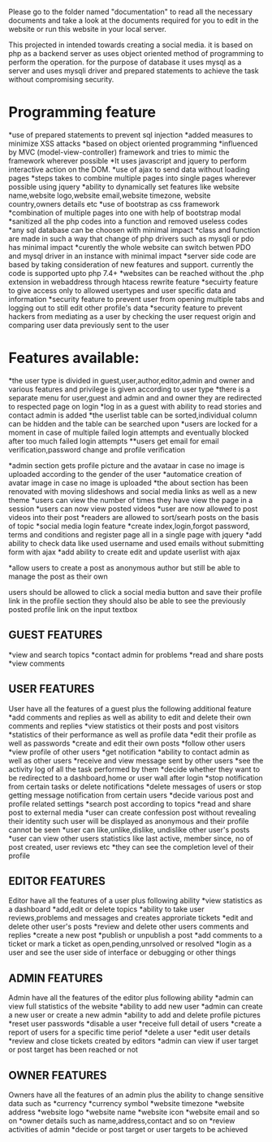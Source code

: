 Please go to the folder named "documentation" to read all the necessary documents and take a look at the 
documents required for you to edit in the website or run this website in your local server.

This projected in intended towards creating a social media. it is based on php as a backend server as uses object oriented method of programming to perform the operation. for the purpose of database it uses mysql as a server and uses mysqli driver and prepared statements to achieve the task without compromising security.




# Programming feature
*use of prepared statements to prevent sql injection
*added measures to minimize XSS attacks
*based on object oriented programming
*influenced by MVC (model-view-controller) framework and tries to mimic the framework wherever possible
*It uses javascript and jquery to perform interactive action on the DOM.
*use of ajax to send data without loading pages
*steps takes to combine multiple pages into single pages wherever possible using jquery
*ability to dynamically set features like website name,website logo,website email,website timezone, website country,owners details etc
*use of bootstrap as css framework
*combination of multiple pages into one with help of bootstrap modal
*sanitized all the php codes into a function and removed useless codes
*any sql database can be choosen with minimal impact
*class and function are made in such a way that change of php drivers such as mysqli or pdo has minimal impact
*curently the whole website can switch betwen PDO and mysql driver in an instance with minimal impact
*server side code are based by taking consideration of new features and support. currently the code is supported upto php 7.4+
*websites can be reached without the .php extension in webaddress through htacess rewrite feature
*secuirty feature to give access only to allowed usertypes and user specific data and information
*security feature to prevent user from opening multiple tabs and logging out to still edit other profile's data
*security feature to prevent  hackers from mediating as a user by checking the user request origin and comparing user data previously sent to the user


# Features available:
*the user type is divided in guest,user,author,editor,admin and owner and various features and privilege is given according to user type
*there is a separate menu for user,guest and admin and and owner they are redirected to respected page on login
*log in as a guest with ability to read stories and contact admin is added
*the userlist table can be sorted,individual column can be hidden and the table can be searched upon
*users are locked for a moment in case of multiple failed login attempts and eventually blocked after too much failed login attempts
**users get email for email verification,password change and profile verification



*admin section gets profile picture and the avataar in case no image is uploaded according to the gender of the user
*automatice creation of avatar image in case no image is uploaded
*the about section has been renovated with moving slideshows and social media links as well as a new theme
*users can view the number of times they have view the page in a session
*users can now view posted videos
*user are now allowed to post videos into their post
*readers are allowed to sort/searh posts on the basis of topic
*social media login feature
*create index,login,forgot password, terms and conditions and register page all in a single page with jquery
*add ability to check data like used username and used emails without submitting form with ajax
*add ability to create edit and update userlist with ajax



*allow users to create a post as anonymous author but still be able to manage the post as their own

users should be allowed to click a social media button and save their profile link in the profile section
they should also be able to see the previously posted profile link on the input textbox

## GUEST FEATURES
*view and search topics
*contact admin for problems
*read and share posts
*view comments 

## USER FEATURES
User have all the features of a guest plus the following additional feature
*add comments and replies as well as ability to edit and delete their own comments and replies
*view statistics ot their posts and post visitors
*statistics of their performance as well as profile data
*edit their profile as well as passwords
*create and edit their own posts
*follow other users
*view profile of other users
*get notification
*ability to contact admin as well as other users
*receive and view message sent by other users
*see the activity log of all the task performed by them
*decide whether they want to be redirected to a dashboard,home or user wall after login
*stop notification from certain tasks or delete notifications
*delete messages of users or stop getting message notification from certain users
*decide various post and profile related settings
*search post according to topics
*read and share post to external media
*user can create confession post without revealing their identity such user will be displayed as anonymous and their profile cannot be seen
*user can like,unlike,dislike, undislike other user's posts
*user can view other users statistics like last active, member since, no of post created, user reviews etc
*they can see the completion level of their profile



## EDITOR FEATURES
Editor have all the features of a user plus following ability
*view statistics as a dashboard
*add,edit or delete topics
*ability to take user reviews,problems and messages and creates approriate tickets
*edit and delete other user's posts
*review and delete other users comments and replies
*create a new post
*publish or unpublish a post
*add comments to a ticket or mark a ticket as open,pending,unrsolved or resolved
*login as a user and see the user side of interface or debugging or other things



##  ADMIN FEATURES
Admin have all the features of the editor plus following ability
*admin can view full statistics of the website
*ability to add new user
*admin can create a new user or create a new admin
*ability to add and delete profile pictures
*reset user passwords
*disable a user
*receive full detail of users
*create a report of users for a specific time periof
*delete a user
*edit user details
*review and close tickets created by editors
*admin can view if user target or post target has been reached or not


## OWNER FEATURES
Owners have all the features of an admin plus the ability to change sensitive data such as
*currency
*currency symbol
*website timezone
*website address
*website logo
*website name
*website icon
*website email and so on
*owner details such as name,address,contact and so on
*review activities of admin
*decide or post target or user targets to be achieved
